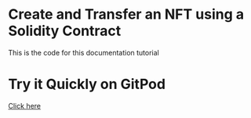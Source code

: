 # Create and Transfer an NFT using a Solidity Contract

This is the code for this documentation tutorial

# Try it Quickly on GitPod

[Click here](https://gitpod.io/#https://github.com/ed-marquez/hedera-example-solidity-precompile-create-mint-transfer-nft)
